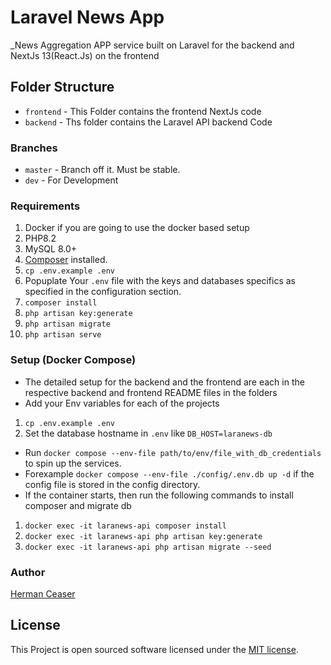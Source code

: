 # Laravel News App 
_News Aggregation APP service built on Laravel for the backend and NextJs 13(React.Js) on the frontend

## Folder Structure
 * `frontend` - This Folder contains the frontend NextJs code
 * `backend` - Ths folder contains the Laravel API backend Code

### Branches
 * `master` - Branch off it. Must be stable.
 * `dev` - For Development

### Requirements
1. Docker if you are going to use the docker based setup
1. PHP8.2
1. MySQL 8.0+
1. [Composer](https://getcomposer.org/) installed.
1. `cp .env.example .env`
1. Popuplate Your `.env` file with the keys and databases specifics as specified in the configuration section.
1. `composer install`
1. `php artisan key:generate`
1. `php artisan migrate`
1. `php artisan serve`



### Setup (Docker Compose)
 * The detailed setup for the backend and the frontend are each in the respective backend and frontend README files in the folders
 * Add your Env variables for each of the projects
 1. `cp .env.example .env`
 1. Set the database hostname in `.env` like `DB_HOST=laranews-db`
 * Run `docker compose --env-file path/to/env/file_with_db_credentials` to spin up the services. 
 * Forexample `docker compose --env-file ./config/.env.db up -d` if the config file is stored in the config directory.
 * If the container starts, then run the following commands to install composer and migrate db
 1. `docker exec -it laranews-api composer install`
 1. `docker exec -it laranews-api php artisan key:generate`
 1. `docker exec -it laranews-api php artisan migrate --seed`


### Author
[Herman Ceaser](http://github.com/HermanCeaser)

## License
This Project is open sourced software licensed under the [MIT license](https://opensource.org/licenses/MIT).
